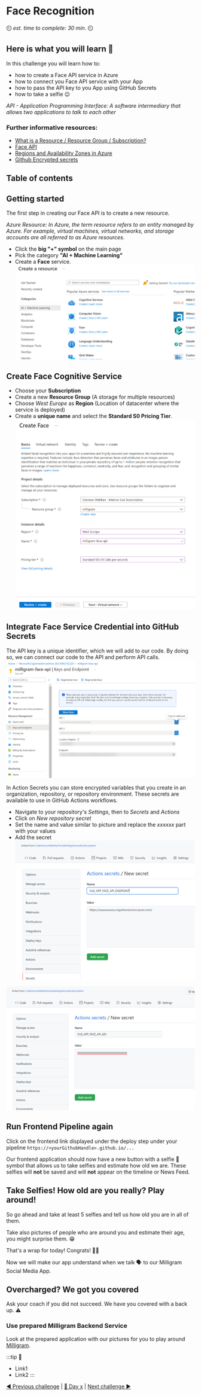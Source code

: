 # Face Recognition

⏲️ _est. time to complete: 30 min._ ⏲️

## Here is what you will learn 🎯

In this challenge you will learn how to:

- how to create a Face API service in Azure
- how to connect you Face API service with your App
- how to pass the API key to you App using GitHub Secrets
- how to take a selfie 😉

*API - Application Programming Interface: A software intermediary that allows two applications to talk to each other*

### Further informative resources:

- [What is a Resource / Resource Group / Subscription?](https://docs.microsoft.com/azure/cloud-adoption-framework/govern/resource-consistency/resource-access-management)
- [Face API](https://azure.microsoft.com/services/cognitive-services/face/)
- [Regions and Availability Zones in Azure](https://docs.microsoft.com/azure/availability-zones/az-overview)
- [Github Encrypted secrets](https://docs.github.com/en/actions/reference/encrypted-secrets)

## Table of contents

## Getting started

The first step in creating our Face API is to create a new resource.

*Azure Resource: In Azure, the term resource refers to an entity managed by Azure. For example, virtual machines, virtual networks, and storage accounts are all referred to as Azure resources.*

- Click the **big "+" symbol** on the main page
- Pick the category **"AI + Machine Learning"**
- Create a **Face** service.
![](./images/create-face.png)

## Create Face Cognitive Service

- Choose your **Subscription**
- Create a new **Resource Group** (A storage for multiple resources)
- Choose *West Europe* as **Region** (Location of datacenter where the service is deployed)
- Create a **unique name** and select the **Standard S0 Pricing Tier**.
![](./images/create-face-options.png)

## Integrate Face Service Credential into GitHub Secrets

The API key is a unique identifier, which we will add to our code. By doing so, we can connect our code to the API and perform API calls.
![](./images/milligram-face-api-access-keys.png)

In Action Secrets you can store encrypted variables that you create in an organization, repository, or repository environment. These secrets are available to use in GitHub Actions workflows.
- Navigate to your repository's _Settings_, then to _Secrets_ and _Actions_
- Click on _New repository secret_
- Set the name and value similar to picture and replace the *xxxxxx* part with your values
- Add the secret
![](./images/vue-app-face-api-endpoint-secret.png)

![](./images/vue-app-face-api-key-secret.png)

## Run Frontend Pipeline again

Click on the frontend link displayed under the deploy step under your pipeline `https://<yourGithubHandle>.github.io/...`

Our frontend application should now have a new button with a selfie 🤩 symbol that allows us to take selfies and estimate how old we are.
These selfies will __not__ be saved and will __not__ appear on the timeline or News Feed.

## Take Selfies! How old are you really? Play around!

So go ahead and take at least 5 selfies and tell us how old you are in all of them.

Take also pictures of people who are around you and estimate their age, you might surprise them. 😁

That's a wrap for today! Congrats! 🥳🙏

Now we will make our app understand when we talk 🗣️ to our Milligram Social Media App. 


## Overcharged? We got you covered

Ask your coach if you did not succeed. We have you covered with a back up. ⚠️

### Use prepared Milligram Backend Service

Look at the prepared application with our pictures for you to play around [Milligram](https://codeunicornmartha.github.io/FemaleAIAppInnovationEcosystem/#/?stack-key=a78e2b9a).

:::tip
📝
  - Link1
  - Link2
:::

[◀ Previous challenge](../../day1/Application/README.md) | [🔼 Day x](../../README.md) | [Next challenge ▶](../Speech/README.md)